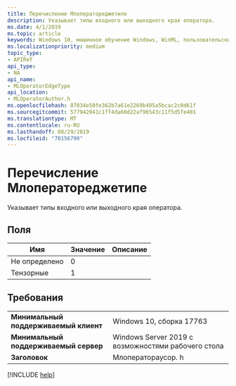 ```yaml
---
title: Перечисление Млоператореджетипе
description: Указывает типы входного или выходного края оператора.
ms.date: 4/1/2019
ms.topic: article
keywords: Windows 10, машинное обучение Windows, WinML, пользовательские операторы, Млоператореджетипе
ms.localizationpriority: medium
topic_type:
- APIRef
api_type:
- NA
api_name:
- MLOperatorEdgeType
api_location:
- MLOperatorAuthor.h
ms.openlocfilehash: 87034e50fe362b7a61e2269b405a5bcac2c0d61f
ms.sourcegitcommit: 577942041c1ff4da60d22af96543c11f5d5fe401
ms.translationtype: MT
ms.contentlocale: ru-RU
ms.lasthandoff: 08/29/2019
ms.locfileid: "70156790"
---
```

# <a name="mloperatoredgetype-enum"></a>Перечисление Млоператореджетипе

Указывает типы входного или выходного края оператора.

## <a name="fields"></a>Поля

| Имя      | Значение | Описание |
|-----------|-------|-------------|
| Не определено | 0     |             |
| Тензорные    | 1     |             |

## <a name="requirements"></a>Требования

| | |
|-|-|
| **Минимальный поддерживаемый клиент** | Windows 10, сборка 17763 |
| **Минимальный поддерживаемый сервер** | Windows Server 2019 с возможностями рабочего стола |
| **Заголовок** | Млоператораусор. h |

[!INCLUDE [help](../../includes/get-help.md)]
